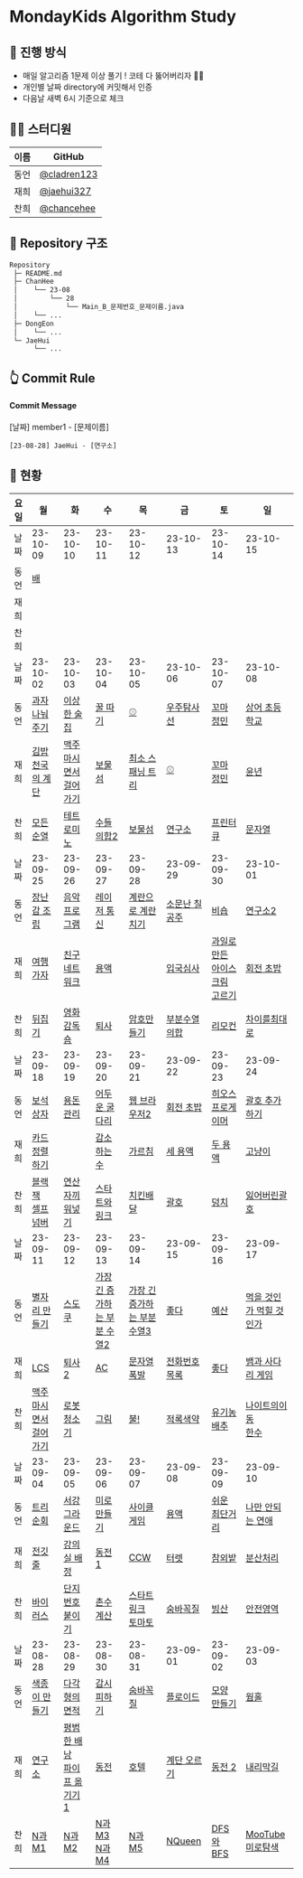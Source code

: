 # MondayKids Algorithm Study

## 🥇 진행 방식

- 매일 알고리즘 1문제 이상 풀기 ! 코테 다 뚫어버리자 👊🏻
- 개인별 날짜 directory에 커밋해서 인증
- 다음날 새벽 6시 기준으로 체크

## 👨‍💻 스터디원

| 이름 | GitHub                                       |
| ---- | -------------------------------------------- |
| 동언 | [@cladren123](https://github.com/cladren123) |
| 재희 | [@jaehui327](https://github.com/jaehui327)   |
| 찬희 | [@chancehee](https://github.com/chancehee)   |

## 📑 Repository 구조

```bash
Repository
 ├─ README.md
 ├─ ChanHee
 │    └── 23-08
 │        └── 28
 │            └── Main_B_문제번호_문제이름.java
 │    └── ...
 ├─ DongEon
 │    └── ...
 └─ JaeHui
      └── ...
```

## 👆 Commit Rule

#### Commit Message

[날짜] member1 - [문제이름]

```
[23-08-28] JaeHui - [연구소]
```

## 📝 현황

| 요일 | 월                                                           | 화                                                           | 수                                                           | 목                                                           | 금                                                    | 토                                                           | 일                                                           |
| ---- | ------------------------------------------------------------ | ------------------------------------------------------------ | ------------------------------------------------------------ | ------------------------------------------------------------ | ----------------------------------------------------- | ------------------------------------------------------------ | ------------------------------------------------------------ |
| 날짜 | 23-10-09                                                     | 23-10-10                                                     | 23-10-11                                                     | 23-10-12                                                     | 23-10-13                                              | 23-10-14                                                     | 23-10-15                                                     |
| 동언 | [배](https://www.acmicpc.net/problem/1092)                   |                                                              |                                                              |                                                              |                                                       |                                                              |                                                              |
| 재희 |                                                              |                                                              |                                                              |                                                              |                                                       |                                                              |                                                              |
| 찬희 |                                                              |                                                              |                                                              |                                                              |                                                       |                                                              |                                                              |
| 날짜 | 23-10-02                                                     | 23-10-03                                                     | 23-10-04                                                     | 23-10-05                                                     | 23-10-06                                              | 23-10-07                                                     | 23-10-08                                                     |
| 동언 | [과자 나눠주기](https://www.acmicpc.net/problem/16401)       | [이상한 술집](https://www.acmicpc.net/problem/13702)         | [꿀 따기](https://www.acmicpc.net/problem/21758)             | [⚾](https://www.acmicpc.net/problem/17281)                   | [우주탐사선](https://www.acmicpc.net/problem/17182)   | [꼬마 정민](https://www.acmicpc.net/problem/11382)           | [상어 초등학교](https://www.acmicpc.net/problem/21608)       |
| 재희 | [김밥천국의 계단](https://www.acmicpc.net/problem/28069)     | [맥주 마시면서 걸어가기](https://www.acmicpc.net/problem/9205) | [보물섬](https://www.acmicpc.net/problem/2589)               | [최소 스패닝 트리](https://www.acmicpc.net/problem/1197)     | [⚾](https://www.acmicpc.net/problem/17281)            | [꼬마 정민](https://www.acmicpc.net/problem/11382)           | [윤년](https://www.acmicpc.net/problem/2753)                 |
| 찬희 | [모든순열](https://www.acmicpc.net/problem/10974)            | [테트로미노](https://www.acmicpc.net/problem/14500)          | [수들의합2](https://www.acmicpc.net/problem/2003)            | [보물섬](https://www.acmicpc.net/problem/2589)               | [연구소](https://www.acmicpc.net/problem/14502)       | [프린터큐](https://www.acmicpc.net/problem/1966)             | [문자열](https://www.acmicpc.net/problem/1120)               |
| 날짜 | 23-09-25                                                     | 23-09-26                                                     | 23-09-27                                                     | 23-09-28                                                     | 23-09-29                                              | 23-09-30                                                     | 23-10-01                                                     |
| 동언 | [장난감 조립](https://www.acmicpc.net/problem/2637)          | [음악프로그램](https://www.acmicpc.net/problem/2623)         | [레이저 통신](https://www.acmicpc.net/problem/6087)          | [계란으로 계란치기](https://www.acmicpc.net/problem/16987)   | [소문난 칠공주](https://www.acmicpc.net/problem/1941) | [비숍](https://www.acmicpc.net/problem/1799)                 | [연구소2](https://www.acmicpc.net/problem/17141)             |
| 재희 | [여행 가자](https://www.acmicpc.net/problem/1976)            | [친구 네트워크](https://www.acmicpc.net/problem/4195)        | [용액](https://www.acmicpc.net/problem/2467)                 |                                                              | [입국심사](https://www.acmicpc.net/problem/3079)      | [과일로 만든 아이스크림 고르기](https://school.programmers.co.kr/learn/courses/30/lessons/133025) | [회전 초밥](https://www.acmicpc.net/problem/2531)            |
| 찬희 | [뒤집기](https://www.acmicpc.net/problem/1439)               | [영화감독숌](https://www.acmicpc.net/problem/1436)           | [퇴사](https://www.acmicpc.net/problem/14501)                | [암호만들기](https://www.acmicpc.net/problem/1759)           | [부분수열의합](https://www.acmicpc.net/problem/1182)  | [리모컨](https://www.acmicpc.net/problem/1107)               | [차이를최대로](https://www.acmicpc.net/problem/10819)        |
| 날짜 | 23-09-18                                                     | 23-09-19                                                     | 23-09-20                                                     | 23-09-21                                                     | 23-09-22                                              | 23-09-23                                                     | 23-09-24                                                     |
| 동언 | [보석 상자](https://www.acmicpc.net/problem/2792)            | [용돈 관리](https://www.acmicpc.net/problem/6236)            | [어두운 굴다리](https://www.acmicpc.net/problem/17266)       | [웹 브라우저2](https://www.acmicpc.net/problem/23300)        | [회전 초밥](https://www.acmicpc.net/problem/15961)    | [히오스 프로게이머](https://www.acmicpc.net/problem/16564)   | [괄호 추가하기](https://www.acmicpc.net/problem/16637)       |
| 재희 | [카드 정렬하기](https://www.acmicpc.net/problem/1715)        |                                                              | [감소하는 수](https://www.acmicpc.net/problem/1038)          | [가르침](https://www.acmicpc.net/problem/1062)               | [세 용액](https://www.acmicpc.net/problem/2473)       | [두 용액](https://www.acmicpc.net/problem/2470)              | [고냥이](https://www.acmicpc.net/problem/16472)              |
| 찬희 | [블랙잭](https://www.acmicpc.net/problem/2798)<br>[셀프넘버](https://www.acmicpc.net/problem/4673) | [연산자끼워넣기](https://www.acmicpc.net/problem/14888)      | [스타트와링크](https://www.acmicpc.net/problem/14889)        | [치킨배달](https://www.acmicpc.net/problem/15686)            | [괄호](https://www.acmicpc.net/problem/9012)          | [덩치](https://www.acmicpc.net/problem/7568)                 | [잃어버린괄호](https://www.acmicpc.net/problem/1541)         |
| 날짜 | 23-09-11                                                     | 23-09-12                                                     | 23-09-13                                                     | 23-09-14                                                     | 23-09-15                                              | 23-09-16                                                     | 23-09-17                                                     |
| 동언 | [별자리 만들기](https://www.acmicpc.net/problem/4386)        | [스도쿠](https://www.acmicpc.net/problem/2580)               | [가장 긴 증가하는 부분 수열2](https://www.acmicpc.net/problem/12015) | [가장 긴 증가하는 부분 수열3](https://www.acmicpc.net/problem/12738) | [좋다](https://www.acmicpc.net/problem/1253)          | [예산](https://www.acmicpc.net/problem/2512)                 | [먹을 것인가 먹힐 것인가](https://www.acmicpc.net/problem/7795) |
| 재희 | [LCS](https://www.acmicpc.net/problem/9251)                  | [퇴사 2](https://www.acmicpc.net/problem/15486)              | [AC](https://www.acmicpc.net/problem/5430)                   | [문자열 폭발](https://www.acmicpc.net/problem/9935)          | [전화번호 목록](https://www.acmicpc.net/problem/5052) | [좋다](https://www.acmicpc.net/problem/1253)                 | [뱀과 사다리 게임](https://www.acmicpc.net/problem/16928)    |
| 찬희 | [맥주마시면서걸어가기](https://www.acmicpc.net/problem/9205) | [로봇청소기](https://www.acmicpc.net/problem/14503)          | [그림](https://www.acmicpc.net/problem/1926)                 | [불!](https://www.acmicpc.net/problem/4179)                  | [적록색약](https://www.acmicpc.net/problem/10026)     | [유기농배추](https://www.acmicpc.net/problem/1012)           | [나이트의이동](https://www.acmicpc.net/problem/7562)<br>[한수](https://www.acmicpc.net/problem/1065) |
| 날짜 | 23-09-04                                                     | 23-09-05                                                     | 23-09-06                                                     | 23-09-07                                                     | 23-09-08                                              | 23-09-09                                                     | 23-09-10                                                     |
| 동언 | [트리 순회](https://www.acmicpc.net/problem/1991)            | [서강그라운드](https://www.acmicpc.net/problem/14938)        | [미로만들기](https://www.acmicpc.net/problem/2665)           | [사이클 게임](https://www.acmicpc.net/problem/20040)         | [용액](https://www.acmicpc.net/problem/2467)          | [쉬운 최단거리](https://www.acmicpc.net/problem/14940)       | [나만 안되는 연애](https://www.acmicpc.net/problem/14621)    |
| 재희 | [전깃줄](https://www.acmicpc.net/problem/2565)               | [강의실 배정](https://www.acmicpc.net/problem/11000)         | [동전 1](https://www.acmicpc.net/problem/2293)               | [CCW](https://www.acmicpc.net/problem/11758)                 | [터렛](https://www.acmicpc.net/problem/1002)          | [참외밭](https://www.acmicpc.net/problem/2477)               | [분산처리](https://www.acmicpc.net/problem/1009)             |
| 찬희 | [바이러스](https://www.acmicpc.net/problem/2606)             | [단지번호붙이기](https://www.acmicpc.net/problem/2667)       | [촌수계산](https://www.acmicpc.net/problem/2644)             | [스타트링크](https://www.acmicpc.net/problem/5014)<br>[토마토](https://www.acmicpc.net/problem/7569) | [숨바꼭질](https://www.acmicpc.net/problem/1697)      | [빙산](https://www.acmicpc.net/problem/2573)                 | [안전영역](https://www.acmicpc.net/problem/2468)             |
| 날짜 | 23-08-28                                                     | 23-08-29                                                     | 23-08-30                                                     | 23-08-31                                                     | 23-09-01                                              | 23-09-02                                                     | 23-09-03                                                     |
| 동언 | [색종이 만들기](https://www.acmicpc.net/problem/2630)        | [다각형의 면적](https://www.acmicpc.net/problem/2166)        | [감시 피하기](https://www.acmicpc.net/problem/18428)         | [숨바꼭질](https://www.acmicpc.net/problem/13549)            | [플로이드](https://www.acmicpc.net/problem/11404)     | [모양 만들기](https://www.acmicpc.net/problem/16932)         | [웜홀](https://www.acmicpc.net/problem/1865)                 |
| 재희 | [연구소](https://www.acmicpc.net/problem/14502)              | [평범한 배낭](https://www.acmicpc.net/problem/12865)<br>[파이프 옮기기 1](https://www.acmicpc.net/problem/17070) | [동전](https://www.acmicpc.net/problem/9084)                 | [호텔](https://www.acmicpc.net/problem/1106)                 | [계단 오르기](https://www.acmicpc.net/problem/2579)   | [동전 2](https://www.acmicpc.net/problem/2294)               | [내리막길](https://www.acmicpc.net/problem/1520)             |
| 찬희 | [N과M1](https://www.acmicpc.net/problem/15649)               | [N과M2](https://www.acmicpc.net/problem/15650)               | [N과M3](https://www.acmicpc.net/problem/15651)<br>[N과M4](https://www.acmicpc.net/problem/15652) | [N과M5](https://www.acmicpc.net/problem/15654)               | [NQueen](https://www.acmicpc.net/problem/9663)        | [DFS와BFS](https://www.acmicpc.net/problem/1260)             | [MooTube](https://www.acmicpc.net/problem/15591)<br>[미로탐색](https://www.acmicpc.net/problem/2178) |
